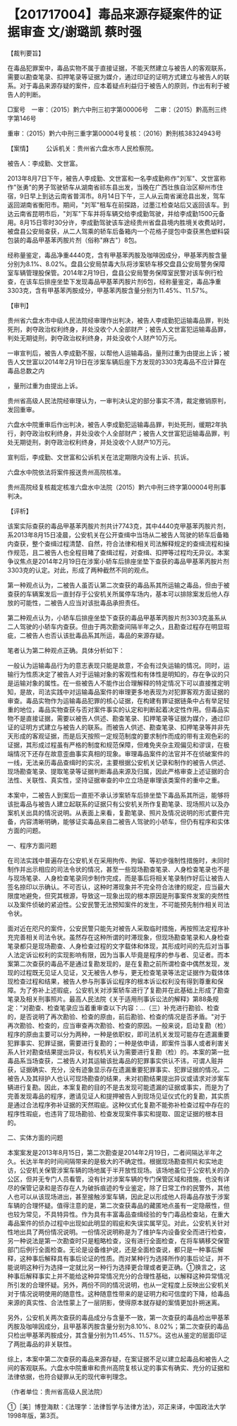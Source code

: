 # 【201717004】毒品来源存疑案件的证据审查 文/谢璐凯 蔡时强

【裁判要旨】

在毒品犯罪案中，毒品实物不属于直接证据，不能天然建立与被告人的客观联系，需要以勘查笔录、扣押笔录等证据为媒介，通过印证的证明方式建立与被告人的联系。对于毒品来源存疑的案件，应本着疑点利益归于被告人的原则，作出有利于被告人的判断。

□案号　一审：（2015）黔六中刑三初字第00006号　二审：（2015）黔高刑三终字第146号

重审：（2015）黔六中刑三重字第00004号复核：（2016）黔刑核38324943号

【案情】 　　公诉机关：贵州省六盘水市人民检察院。

被告人：李成勤、文世富。

2013年8月7日下午，被告人李成勤、文世富和一名李成勤称作"刘军"、文世富称作"张勇"的男子驾驶轿车从湖南省祁东县出发，当晚在广西壮族自治区柳州市住宿，9日早上到达云南省普洱市。8月14日下午，三人从云南省澜沧县出发，驾车返回湖南省衡阳市。期间，"刘军"租车在前探路，过墨江检查站后又返回该车。到达云南省昆明市后，"刘军"下车并将车辆交给李成勤驾驶，并给李成勤1500元备用。8月15日零时30分许，李成勤驾驶该车途经贵州省盘县境内胜境关收费站时，被盘县公安局查获，从二人驾乘的轿车后备箱内一个花格子提包中查获黑色塑料袋包装的毒品甲基苯丙胺片剂（俗称"麻古"）8包。

经称量鉴定，毒品净重4440克，含有甲基苯丙胺及咖啡因成分，甲基苯丙胺含量分别为8.1%、8.02%。盘县公安局禁毒大队将涉案轿车移交盘县公安局警务保障室车辆管理股保管。2014年2月19日，盘县公安局警务保障室民警对该车例行检查，在该车后排座坐垫下发现毒品甲基苯丙胺片剂6包，经称量鉴定，毒品净重3303克，含有甲基苯丙胺成分，甲基苯丙胺含量分别为11.45%、11.57%。

【审判】

贵州省六盘水市中级人民法院经审理作出判决，被告人李成勤犯运输毒品罪，判处死刑，剥夺政治权利终身，并处没收个人全部财产；被告人文世富犯运输毒品罪，判处无期徒刑，剥夺政治权利终身，并处没收个人财产10万元。

一审宣判后，被告人李成勤不服，以帮他人运输毒品，量刑过重为由提出上诉；被告人文世富以2014年2月19日在涉案车辆后座下方发现的3303克毒品不应计算在毒品总数之内

，量刑过重为由提出上诉。

贵州省高级人民法院经审理认为，一审判决认定的部分事实不清，裁定撤销原判，发回重审。

六盘水中院重审后作出判决，被告人李成勤犯运输毒品罪，判处死刑，缓期2年执行，剥夺政治权利终身，并处没收个人全部财产；被告人文世富犯运输毒品罪，判处无期徒刑，剥夺政治权利终身，并处没收个人财产10万元。

宣判后，李成勤、文世富和公诉机关在法定期限内没有上诉、抗诉。

六盘水中院依法将案件报送贵州高院核准。

贵州高院经复核裁定核准六盘水中法院（2015）黔六中刑三终字第00004号刑事判决。

【评析】

该案实际查获的毒品甲基苯丙胺片剂共计7743克，其中4440克甲基苯丙胺片剂，系2013年8月15日凌晨，公安机关在公开查缉中当场从二被告人驾驶的轿车后备箱内查获，整个查缉过程清楚、自然，符合法律和相关司法解释规定的查缉流程和操作规范，且二被告人也全程目睹了查缉过程，对查缉、扣押等过程均无异议。本案争议焦点是2014年2月19日在涉案小轿车后排座坐垫下查获的毒品甲基苯丙胺片剂3303克的认定。对此，形成了两种截然不同的观点。

第一种观点认为，二被告人虽否认第二次查获的毒品系其所运输之毒品，但由于被查获的车辆案发后一直封存于公安机关所属停车场内，基本可以排除案发后他人存放的可能性，二被告人应当对该批毒品承担责任。

第二种观点认为，小轿车后排座坐垫下查获的毒品甲基苯丙胺片剂3303克虽系从二人驾驶的小轿车内查获。但由于两次勘查间隔半年之久，且勘查过程存在明显瑕疵，二被告人也否认该批毒品系其所运，毒品的来源存疑。

笔者认为第二种观点正确。具体分析如下：

一般认为运输毒品行为的意志表现只能是故意，不会有过失运输的情况。同时，运输行为性质决定了被告人对于运输对象的客观性和有体性是明知的，存在争议的只是运输对象的属性。在一些被告人不能作出合理解释的特定情况下可以直接推定明知，是故，司法实践中对运输毒品案件的审理更多地表现为对犯罪客观方面证据的审查。毒品实物作为运输毒品犯罪的核心证据，在构建有罪证据链条中占有举足轻重的地位，毒品实物查获与否对案件事实的认定和判断起着决定性作用。但毒品实物不是直接证据，需要以被告人供述、勘查笔录、扣押笔录等证据为媒介，通过印证的证明方式建立与被告人的联系。而被告人供述、勘查笔录、扣押笔录等并非先天形成的客观证据，而是后天按照一定规范制度的要求制作而成的带有主观色彩的证据，其形成过程虽有严格的制度和规范保障，但难免夹杂主观偏见和谬误，在极端情况下还存在故意歪曲事实真相的现象。审理毒品案件的法官并不在侦破案件的一线，无法亲历毒品查缉时的实况，主要根据公安机关记录和制作的被告人供述、现场勘查笔录、提取笔录等证据判断毒品来源及归属，因此严格审查上述证据的合法性、关联性、真实性，坚持证据审查的中立立场是审理该类案件的重中之重。

本案中，二被告人到案后一直拒不承认涉案轿车后排坐垫下毒品系其所运，能够将该批毒品与被告人建立起联系的证据只有公安机关所作复勘笔录、现场照片以及办案机关出具的情况说明。从表面上来看，复勘笔录、照片及情况说明的形式要件完备，内容清晰明确，能够证实毒品来自二被告人驾驶的小轿车，但仍有程序和实体方面的问题。

一、程序方面问题

在司法实践中普遍存在公安机关在采用拘传、拘留、等初步强制性措施时，未同时制作并出示相应的司法令状的情况，甚至一些现场勘查笔录、人身检查笔录也不是与现场笔录、人身检查笔录同步制作完成，而是事后将相关笔录制作好后让被告人签名捺印以示确认。不可否认，这种时滞现象并不完全符合法律的规定，应当最大限度地避免，但究其根源，导致这一现象出现的根本原因是刑事案件发案的突然性以及案件侦破的紧迫性。公安民警无法预知案件的发生，不可能预先制作相关司法令状。

面对近在咫尺的案件，公安民警只能先对被告人采取临时措施，再按照法定程序补充完善相关司法令状。虽然存在这种所谓的时滞现象，但现场勘查笔录和人身检查笔录都只是现场勘查、人身检查过程的文字载体和体现，其形成时间的先后对当事人法定诉讼权利的实现影响有限，因为当事人毕竟是程序的参与者、见证者。而本案第二次查获的毒品不是通过复勘发现的，是在复勘之前所谓检查中偶然发现，发现的过程既无见证人见证，又无被告人参与，更无检查笔录等法定证据作为载体体现检查过程和结果，被告人参与刑事诉讼程序的根本诉讼权利没有得到尊重和保障。为了弥补上述瑕疵，公安机关对涉案轿车进行了复勘并在此基础上形成了勘查笔录及相关刑事照片。最高人民法院《关于适用刑事诉讼法的解释》第88条规定："对勘查、检查笔录应当着重审查以下内容：...（三）补充进行勘验、检查的，是否说明了再次勘验、检查的原由，前后勘验、检查的情况是否矛盾。"对于再次勘验、检查的，应当审查再次勘验、检查的原因。一般来说，启动复勘（检）程序的原由主要可以分为两种，一种是依职权，即司法机关发现可能存在遗漏重要犯罪事实、犯罪证据，需要进行复勘的；一种是依申请，即案件当事人或者利害关系人针对勘查结果提出异议，有权机关认为需要进行复勘（检）的。本案的第一批毒品系当场查获，二被告人对其运输该批毒品的犯罪事实供认不讳，可谓人赃并获，证据确实、充分，没有迹象显示存在遗漏重要犯罪事实、犯罪证据的情况。二被告人及其辩护人也认可现场勘查的结果，未对初勘结果提出异议或请求对涉案车辆进行复勘。因此，本案复勘的目的不是去发现可能遗漏的证据或事实，而是为了完善发现毒品的程序，邀请见证人和提押被告人到现场见证仪式化的复勘，其实质是通过合法程序弥补证据的天然瑕疵。这种仪式化复勘不能弥补检查过程中存在的程序性瑕疵，也违背了现场勘验、检查发现案件事实和提取、固定证据的根本目的。

二、实体方面的问题

本案案发是2013年8月15日，第二次勘查是2014年2月19日，二者间隔达半年之久。长达半年的时间间隔带来的是极大的不确定性。根据现场勘查照片和实地走访，公安机关保管涉案车辆的场地属于半开放性现场。该场地虽位于公安机关的办公区，但并无专门人员看管，没有针对涉案车辆的专门保管区域和措施，也没有详尽的保管记录和是否存在人为破拆痕迹的专业鉴定，除了日常工作的民警外，其他人也可以从该现场进出，甚至接触涉案车辆，因此足以形成他人将毒品存放于涉案车辆的合理怀疑。值得注意的是，第二次查获毒品的藏匿地点虽有一定隐蔽性，但也较为常见，不具特异性。作为具有丰富毒品查缉经验的专门毒品检查站，在重大毒品案件的侦办过程中出现如此明显的瑕疵和失误实属罕见。对此，公安机关针对性地出具了两份情况说明。一份情况说明称是为了维护车内设备安全而进行检查，另一种说法是第一次勘查时只是粗略检查，没有进行全面检查，在将车辆移交保管部门后例行全面检查。无论是设备维护说，还是全面检查说，都只是一种事后解释，这种事后解释具有事后论证的性质。而对某种行为选择所作的事后论证，并不能说明这种行为选择一定就比另一种行为选择更合理或者更正确。①换言之，这种事后解释事实上并不能给这种异常情况充分的合理性基础，以解释这种异常情况所引发的合理怀疑。另外，两份不同的情况说明，也从一定程度上反映出公安机关对于情况说明使用的随意性。这种随意性带来的是证明力和可信度的下降，给毒品来源的真实性、合法性蒙上了一层阴影，使得原本就存疑的案情更加扑朔迷离。

另外，公安机关两次查获的毒品成分与含量不一致，第一次查获的毒品检出甲基苯丙胺及咖啡因成分，且甲基苯丙胺含量分别为8.10%、8.02%；第二次查获的毒品只检出甲基苯丙胺成分，其含量分别为11.45%、11.57%。这也从鉴定的层面印证了两批毒品的非关联性。

综上，本案中第二次查获的毒品来源存疑，在案证据不足以建立起毒品和被告人之间的客观联系。六盘水中院重审和贵州高院复核认定的事实有确实、充分的证据和法律依据，也符合疑罪从无的现代审判理念。

（作者单位：贵州省高级人民法院）

①［美］博登海默：《法理学：法律哲学与法律方法》，邓正来译，中国政法大学1998年版，第3页。